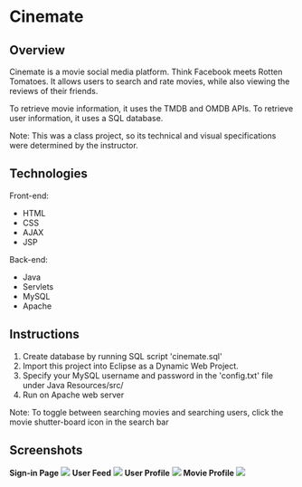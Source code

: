 # Cinemate

## Overview
Cinemate is a movie social media platform.  Think Facebook meets Rotten Tomatoes.  It allows users to search and rate movies, while also viewing the reviews of their friends.

To retrieve movie information, it uses the TMDB and OMDB APIs.  To retrieve user information, it uses a SQL database.

Note: This was a class project, so its technical and visual specifications were determined by the instructor.

## Technologies
Front-end:
* HTML
* CSS
* AJAX
* JSP

Back-end:
* Java
* Servlets
* MySQL
* Apache

## Instructions
1. Create database by running SQL script 'cinemate.sql'
2. Import this project into Eclipse as a Dynamic Web Project.
3. Specify your MySQL username and password in the 'config.txt' file under Java Resources/src/
4. Run on Apache web server

Note: To toggle between searching movies and searching users, click the movie shutter-board icon in the search bar

## Screenshots
**Sign-in Page**
![](https://cloud.githubusercontent.com/assets/21178976/26017858/a71036cc-3720-11e7-93fd-2164b170f7c5.png)
**User Feed**
![](https://cloud.githubusercontent.com/assets/21178976/26017857/a70da074-3720-11e7-987b-4b4e354ca643.png)
**User Profile**
![](https://cloud.githubusercontent.com/assets/21178976/26017860/a72dcb60-3720-11e7-9af9-731ecf84302a.png)
**Movie Profile**
![](https://cloud.githubusercontent.com/assets/21178976/26017859/a72dbee0-3720-11e7-97fd-8026b5ad03c0.png)
